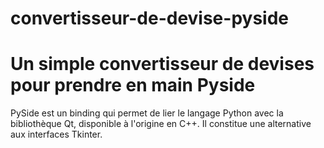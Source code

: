 # convertisseur-de-devise-pyside

# Un simple convertisseur de devises pour prendre en main Pyside

PySide est un binding qui permet de lier le langage Python avec la bibliothèque Qt, disponible à l'origine en C++. Il constitue une alternative aux interfaces Tkinter.
